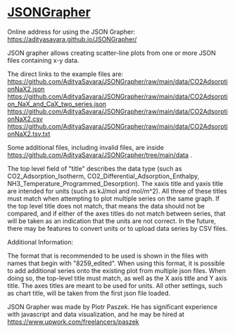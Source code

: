 # [JSONGrapher]()

Online address for using the JSON Grapher: 
https://adityasavara.github.io/JSONGrapher/

JSON grapher allows creating scatter-line plots from one or more JSON files containing x-y data.

The direct links to the example files are:  
 https://github.com/AdityaSavara/JSONGrapher/raw/main/data/CO2AdsorptionNaX2.json
 https://github.com/AdityaSavara/JSONGrapher/raw/main/data/CO2Adsorption_NaX_and_CaX_two_series.json
 https://github.com/AdityaSavara/JSONGrapher/raw/main/data/CO2AdsorptionNaX2.csv
 https://github.com/AdityaSavara/JSONGrapher/raw/main/data/CO2AdsorptionNaX2.tsv.txt

Some additional files, including invalid files, are inside https://github.com/AdityaSavara/JSONGrapher/tree/main/data .

The top level field of "title" describes the data type (such as CO2_Adsorption_Isotherm, CO2_Differential_Adsorption_Enthalpy, NH3_Temperature_Programmed_Desorption). The xaxis title and yaxis title are intended for units (such as kJ/mol and  mol/m^2).  All three of these titles must match when attempting to plot multiple series on the same graph. If the top level title does not match, that means the data should not be compared, and if either of the axes titles do not match between series, that will be taken as an indication that the units are not correct. In the future, there may be features to convert units or to upload data series by CSV files.

Additional Information:

The format that is recommended to be used is shown in the files with names that begin with "8259_edited". When using this format, it is possible to add additional series onto the existing plot from multiple json files.  When doing so, the top-level title must match, as well as the X axis title and Y axis title. The axes titles are meant to be used for units. All other settings, such as chart title, will be taken from the first json file loaded.

JSON Grapher was made by Piotr Paszek. He has significant experience with javascript and data visualization, and he may be hired at https://www.upwork.com/freelancers/paszek

